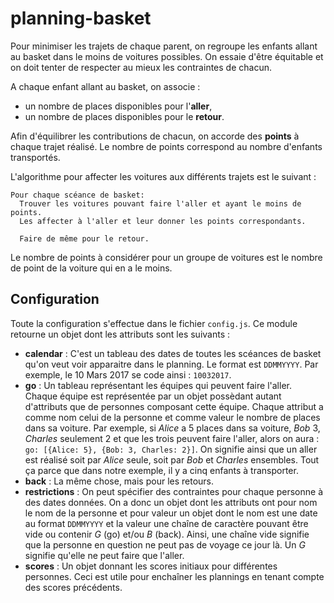 # planning-basket

Pour minimiser les trajets de chaque parent, on regroupe les enfants allant au basket dans le moins de voitures possibles.
On essaie d'être équitable et on doit tenter de respecter au mieux les contraintes de chacun.

A chaque enfant allant au basket, on associe :
* un nombre de places disponibles pour l'__aller__,
* un nombre de places disponibles pour le __retour__.

Afin d'équilibrer les contributions de chacun, on accorde des __points__ à chaque trajet réalisé. Le nombre de points correspond au nombre d'enfants transportés.

L'algorithme pour affecter les voitures aux différents trajets est le suivant :
```
Pour chaque scéance de basket:
  Trouver les voitures pouvant faire l'aller et ayant le moins de points.
  Les affecter à l'aller et leur donner les points correspondants.

  Faire de même pour le retour.
```

Le nombre de points à considérer pour un groupe de voitures est le nombre de point de la voiture qui en a le moins.

## Configuration

Toute la configuration s'effectue dans le fichier `config.js`.
Ce module retourne un objet dont les attributs sont les suivants :

* __calendar__ : C'est un tableau des dates de toutes les scéances de basket qu'on veut voir apparaitre dans le planning. Le format est `DDMMYYYY`. Par exemple, le 10 Mars 2017 se code ainsi : `10032017`.
* __go__ : Un tableau représentant les équipes qui peuvent faire l'aller. Chaque équipe est représentée par un objet possèdant autant d'attributs que de personnes composant cette équipe. Chaque attribut a comme nom celui de la personne et comme valeur le nombre de places dans sa voiture. Par exemple, si _Alice_ a 5 places dans sa voiture, _Bob_ 3, _Charles_ seulement 2 et que les trois peuvent faire l'aller, alors on aura : `go: [{Alice: 5}, {Bob: 3, Charles: 2}]`. On signifie ainsi que un aller est réalisé soit par _Alice_ seule, soit par _Bob_ et _Charles_ ensembles. Tout ça parce que dans notre exemple, il y a cinq enfants à transporter.
* __back__ : La même chose, mais pour les retours.
* __restrictions__ : On peut spécifier des contraintes pour chaque personne à des dates données. On a donc un objet dont les attributs ont pour nom le nom de la personne et pour valeur un objet dont le nom est une date au format `DDMMYYYY` et la valeur une chaîne de caractère pouvant être vide ou contenir _G_ (go) et/ou _B_ (back). Ainsi, une chaîne vide signifie que la personne en question ne peut pas de voyage ce jour là. Un _G_ signifie qu'elle ne peut faire que l'aller.
* __scores__ : Un objet donnant les scores initiaux pour différentes personnes. Ceci est utile pour enchaîner les plannings en tenant compte des scores précédents.
